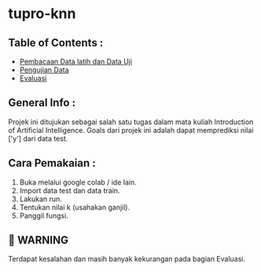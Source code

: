 # tupro-knn

## Table of Contents : 
* [Pembacaan Data latih dan Data Uji](#pembacaan-data-latih-dan-data-uji)
* [Pengujian Data](#pengujian-data)
* [Evaluasi](#evaluasi)

## General Info : 
Projek ini ditujukan sebagai salah satu tugas dalam mata kuliah Introduction of Artificial Intelligence. 
Goals dari projek ini adalah dapat memprediksi nilai ['y'] dari data test.


## Cara Pemakaian : 
1. Buka melalui google colab / ide lain. 
2. Import data test dan data train. 
3. Lakukan run. 
4. Tentukan nilai k (usahakan ganjil).
5. Panggil fungsi. 

## 👀 WARNING 
Terdapat kesalahan dan masih banyak kekurangan pada bagian Evaluasi. 
